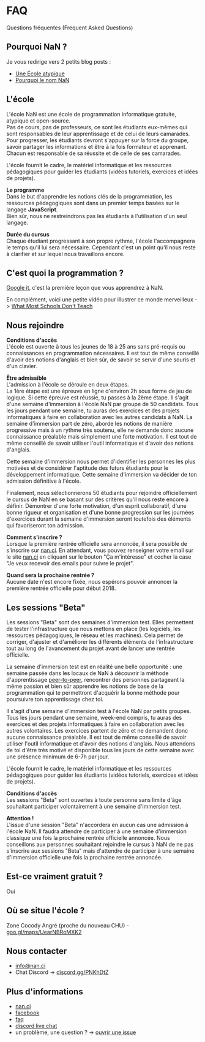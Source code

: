 # FAQ
Questions fréquentes (Frequent Asked Questions)

## Pourquoi NaN ?

Je vous redirige vers 2 petits blog posts :
- [Une École atypique](https://nan.ci/2017/10/06/hello/)
- [Pourquoi le nom NaN](https://nan.ci/2017/10/17/why/)

## L'école

L'école NaN est une école de programmation informatique gratuite, atypique et open-source.  
Pas de cours, pas de professeurs, ce sont les étudiants eux-mêmes qui sont responsables de leur apprentissage et de celui de leurs camarades. Pour progresser, les étudiants devront s'appuyer sur la force du groupe, savoir partager les informations et être à la fois formateur et apprenant. Chacun est responsable de sa réussite et de celle de ses camarades.  

L'école fournit le cadre, le matériel informatique et les ressources pédagogiques pour guider les étudiants (vidéos tutoriels, exercices et idées de projets). 

**Le programme**  
Dans le but d'apprendre les notions clés de la programmation, les ressources pédagogiques sont dans un premier temps basées sur le langage **JavaScript**.  
Bien sûr, nous ne restreindrons pas les étudiants à l'utilisation d'un seul langage. 

**Durée du cursus**  
Chaque étudiant progressant à son propre rythme, l'école l'accompagnera le temps qu'il lui sera nécessaire. Cependant c'est un point qu'il nous reste à clarifier et sur lequel nous travaillons encore. 

## C'est quoi la programmation ?

[Google it](http://lmgtfy.com/?q=programmation+informatique), c'est la première leçon que vous apprendrez à NaN.

En complément, voici une petite vidéo pour illustrer ce monde merveilleux -> [What Most Schools Don't Teach](https://www.youtube.com/watch?v=nKIu9yen5nc)

## Nous rejoindre 

**Conditions d'accès**  
L'école est ouverte à tous les jeunes de 18 à 25 ans sans pré-requis ou connaissances en programmation nécessaires. Il est tout de même conseillé d'avoir des notions d'anglais et bien sûr, de savoir se servir d'une souris et d'un clavier.

**Être admissible**  
L'admission à l'école se déroule en deux étapes.  
La 1ère étape est une épreuve en ligne d'environ 2h sous forme de jeu de logique. Si cette épreuve est réussie, tu passes à la 2ème étape. Il s'agit d'une semaine d'immersion à l'école NaN par groupe de 50 candidats. Tous les jours pendant une semaine, tu auras des exercices et des projets informatiques à faire en collaboration avec les autres candidats à NaN. La semaine d'immersion part de zéro, aborde les notions de manière progressive mais à un rythme très soutenu, elle ne demande donc aucune connaissance préalable mais simplement une forte motivation. Il est tout de même conseillé de savoir utiliser l'outil informatique et d'avoir des notions d'anglais.  

Cette semaine d'immersion nous permet d'identifier les personnes les plus motivées et de considérer l'aptitude des futurs étudiants pour le développement informatique. Cette semaine d'immersion va décider de ton admission définitive à l'école. 

Finalement, nous sélectionnerons 50 étudiants pour rejoindre officiellement le cursus de NaN en se basant sur des critères qu'il nous reste encore à définir. Démontrer d'une forte motivation, d'un esprit collaboratif, d'une bonne rigueur et organisation et d'une bonne progression sur les journées d'exercices durant la semaine d'immersion seront toutefois des éléments qui favoriseront ton admission.

**Comment s'inscrire ?**  
Lorsque la première rentrée officielle sera annoncée, il sera possible de s'inscrire sur [nan.ci](https://nan.ci).
En attendant, vous pouvez renseigner votre email sur le site [nan.ci](https://nan.ci) en cliquant sur le bouton "Ça m'intéresse" et cocher la case "Je veux recevoir des emails pour suivre le projet".

**Quand sera la prochaine rentrée ?**  
Aucune date n'est encore fixée, nous espérons pouvoir annoncer la première rentrée officielle pour début 2018. 

## Les sessions "Beta"  

Les sessions "Beta" sont des semaines d'immersion test. Elles permettent de tester l'infrastructure que nous mettons en place (les logiciels, les ressources pédagogiques, le réseau et les machines). Cela permet de corriger, d'ajuster et d'améliorer les différents éléments de l'infrastructure tout au long de l'avancement du projet avant de lancer une rentrée officielle.  

La semaine d'immersion test est en réalité une belle opportunité : une semaine passée dans les locaux de NaN à découvrir la méthode d'apprentissage [peer-to-peer](https://fr.wikipedia.org/wiki/Enseignement_entre_pairs), rencontrer des personnes partageant la même passion et bien sûr apprendre les notions de base de la programmation qui te permettront d'acquérir la bonne méthode pour poursuivre ton apprentissage chez toi.  

Il s'agit d'une semaine d'immersion test à l'école NaN par petits groupes. Tous les jours pendant une semaine, week-end compris, tu auras des exercices et des projets informatiques à faire en collaboration avec les autres volontaires. Les exercices partent de zéro et ne demandent donc aucune connaissance préalable. Il est tout de même conseillé de savoir utiliser l'outil informatique et d'avoir des notions d'anglais. Nous attendons de toi d'être très motivé et disponible tous les jours de cette semaine avec une présence minimum de 6-7h par jour.  

L'école fournit le cadre, le matériel informatique et les ressources pédagogiques pour guider les étudiants (vidéos tutoriels, exercices et idées de projets). 

**Conditions d'accès**  
Les sessions "Beta" sont ouvertes à toute personne sans limite d'âge souhaitant participer volontairement à une semaine d'immersion test.

**Attention !**  
L'issue d'une session "Beta" n'accordera en aucun cas une admission à l'école NaN. Il faudra attendre de participer à une semaine d'immersion classique une fois la prochaine rentrée officielle annoncée. 
Nous conseillons aux personnes souhaitant rejoindre le cursus à NaN de ne pas s'inscrire aux sessions "Beta" mais d'attendre de participer à une semaine d'immersion officielle une fois la prochaine rentrée annoncée.

## Est-ce vraiment gratuit ?

Oui

## Où se situe l'école ?

Zone Cocody Angré (proche du nouveau CHU) - [goo.gl/maps/UearNBRoMXK2](https://goo.gl/maps/UearNBRoMXK2)

## Nous contacter

- info@nan.ci
- Chat Discord -> [discord.gg/PNKhDtZ](https://discord.gg/PNKhDtZ)

## Plus d'informations

- [nan.ci](https://nan.ci)
- [facebook](https://www.facebook.com/ecolenan)
- [faq](https://nan.ci/faq)
- [discord live chat](https://discord.gg/PNKhDtZ)
- un problème, une question ? -> [ouvrir une issue](https://github.com/nan-ci/faq/issues/new)
